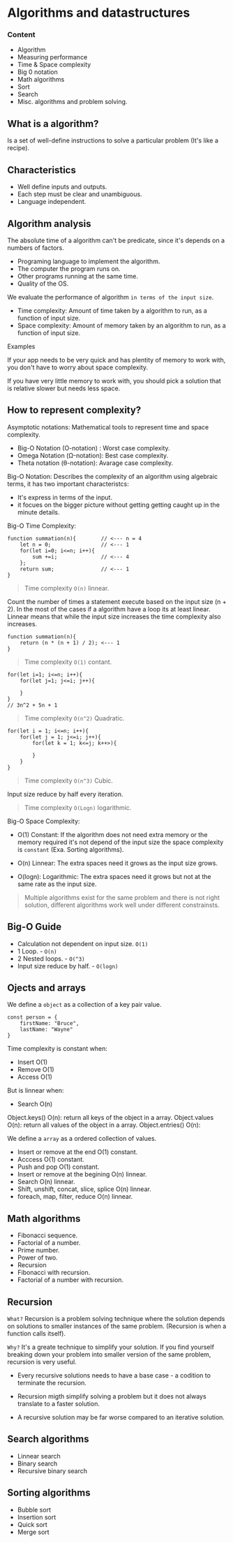 # Algorithms and datastructures

### Content 

- Algorithm
- Measuring performance
- Time & Space complexity
- Big 0 notation
- Math algorithms
- Sort
- Search
- Misc. algorithms and problem solving.

## What is a algorithm?

Is a set of well-define instructions to solve a particular problem (It's like a recipe). 

## Characteristics

- Well define inputs and outputs. 
- Each step must be clear and unambiguous.
- Language independent. 

## Algorithm analysis

The absolute time of a algorithm can't be predicate, since it's depends on a numbers of factors. 

- Programing language to implement the algorithm. 
- The computer the program runs on. 
- Other programs running at the same time. 
- Quality of the OS. 

We evaluate the performance of algorithm `in terms of the input size`. 

- Time complexity: Amount of time taken by a algorithm to run, as a function of input size. 
- Space complexity: Amount of memory taken by an algorithm to run, as a function of input size. 

Examples

If your app needs to be very quick and has plentity of memory to work with, you don't have to worry about space complexity. 

If you have very little memory to work with, you should pick a solution that is relative slower but needs less space. 

## How to represent complexity?

Asymptotic notations: Mathematical tools to represent time and space complexity. 

- Big-O Notation (O-notation) : Worst case complexity. 
- Omega Notation (Ω-notation): Best case complexity. 
- Theta notation (θ-notation): Avarage case complexity. 

Big-O Notation: Describes the complexity of an algorithm using algebraic terms, it has two important characteristcs:

- It's express in terms of the input. 
- it focues on the bigger picture without getting getting caught up in the minute details. 

Big-O Time Complexity:

```
function summation(n){        // <--- n = 4
    let n = 0;                // <--- 1
    for(let i=0; i<=n; i++){
        sum +=i;              // <--- 4
    };
    return sum;               // <--- 1
}
```

>  Time complexity  `O(n)` linnear.

Count the number of times a statement execute based on the input size (n + 2).
In the most of the cases if a algorithm have a loop its at least linear. 
Linnear means that while the input size increases the time complexity also increases. 


```
function summation(n){
    return (n * (n + 1) / 2); <--- 1
}
```

> Time complexity `O(1)` contant. 

```
for(let i=1; i<=n; i++){
    for(let j=1; j<=i; j++){

    }
}
// 3n^2 + 5n + 1
```

> Time complexity `O(n^2)` Quadratic.

```
for(let i = 1; i<=n; i++){
    for(let j = 1; j<=i; j++){
        for(let k = 1; k<=j; k++>){

        }
    }
}
``` 

> Time complexity `O(n^3)` Cubic. 

Input size reduce by half every iteration.

> Time complexity `O(Logn)` logarithmic. 

Big-O Space Complexity:

- O(1) Constant: If the algorithm does not need extra memory or the memory required it's not depend of the input size the space complexity is `constant` (Exa. Sorting algorithms).

- O(n) Linnear: The extra spaces need it grows as the input size grows. 

- O(logn): Logarithmic: The extra spaces need it grows but not at the same rate as the input size.

> Multiple algorithms exist for the same problem and there is not right solution, different algorithms work well under different constrainsts. 

## Big-O Guide 

- Calculation not dependent on input size. `O(1)`
- 1 Loop. - `O(n)`
- 2 Nested loops. - `O(^3)`
- Input size reduce by half. - `O(logn)`

## Ojects and arrays 

We define a `object` as a collection of a key pair value. 

```
const person = {
    firstName: "Bruce", 
    lastName: "Wayne"
}
```

Time complexity is constant when:

- Insert O(1) 
- Remove O(1)
- Access O(1)

But is linnear when:

- Search O(n)


Object.keys() O(n): return all keys of the object in a array. 
Object.values O(n): return all values of the object in a array. 
Object.entries() O(n): 

We define a `array` as a ordered collection of values. 

- Insert or remove at the end O(1) constant. 
- Acccess O(1) constant. 
- Push and pop O(1) constant.
- Insert or remove at the begining O(n) linnear.
- Search O(n) linnear.
- Shift, unshift, concat, slice, splice O(n) linnear. 
- foreach, map, filter, reduce O(n) linnear. 

## Math algorithms

- Fibonacci sequence.
- Factorial of a number.
- Prime number.
- Power of two.
- Recursion
- Fibonacci with recursion. 
- Factorial of a number with recursion. 

## Recursion

`What?`
Recursion is a problem solving technique where the solution depends on solutions to smaller instances of the same problem. (Recursion is when a function calls itself). 

`Why?`
It's a greate technique to simplify your solution. 
If you find yourself breaking down your problem into smaller version of the same problem, recursion is very useful. 

- Every recursive solutions needs to have a base case - a codition to terminate the recursion. 

- Recursion migth simplify solving a problem but it does not always translate to a faster solution. 
- A recursive solution may be far worse compared to an iterative solution. 


## Search algorithms

- Linnear search 
- Binary search 
- Recursive binary search

## Sorting algorithms

- Bubble sort
- Insertion sort
- Quick sort
- Merge sort




















